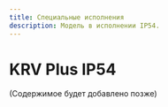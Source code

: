 ```yaml
---
title: Специальные исполнения
description: Модель в исполнении IP54.
---
```


# KRV Plus IP54

(Содержимое будет добавлено позже)
